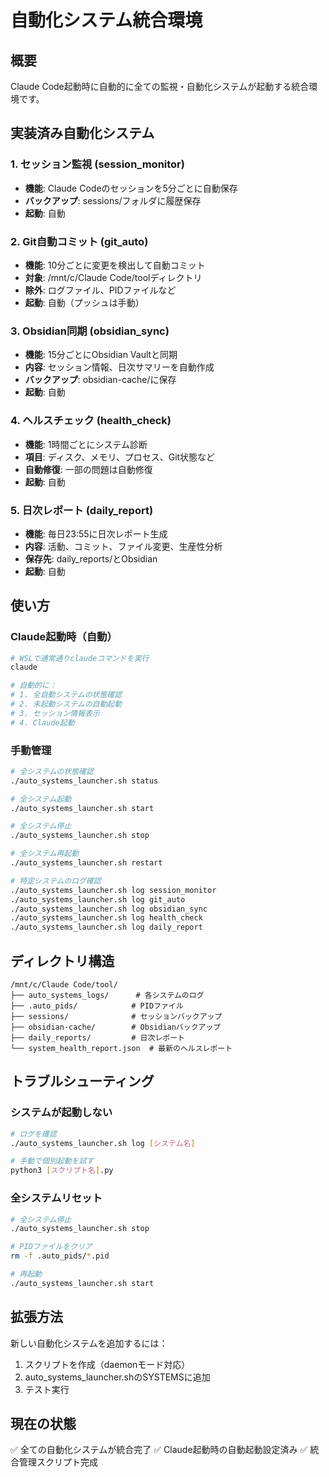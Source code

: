 # 自動化システム統合環境

## 概要
Claude Code起動時に自動的に全ての監視・自動化システムが起動する統合環境です。

## 実装済み自動化システム

### 1. セッション監視 (session_monitor)
- **機能**: Claude Codeのセッションを5分ごとに自動保存
- **バックアップ**: sessions/フォルダに履歴保存
- **起動**: 自動

### 2. Git自動コミット (git_auto)
- **機能**: 10分ごとに変更を検出して自動コミット
- **対象**: /mnt/c/Claude Code/toolディレクトリ
- **除外**: ログファイル、PIDファイルなど
- **起動**: 自動（プッシュは手動）

### 3. Obsidian同期 (obsidian_sync)
- **機能**: 15分ごとにObsidian Vaultと同期
- **内容**: セッション情報、日次サマリーを自動作成
- **バックアップ**: obsidian-cache/に保存
- **起動**: 自動

### 4. ヘルスチェック (health_check)
- **機能**: 1時間ごとにシステム診断
- **項目**: ディスク、メモリ、プロセス、Git状態など
- **自動修復**: 一部の問題は自動修復
- **起動**: 自動

### 5. 日次レポート (daily_report)
- **機能**: 毎日23:55に日次レポート生成
- **内容**: 活動、コミット、ファイル変更、生産性分析
- **保存先**: daily_reports/とObsidian
- **起動**: 自動

## 使い方

### Claude起動時（自動）
```bash
# WSLで通常通りclaudeコマンドを実行
claude

# 自動的に：
# 1. 全自動システムの状態確認
# 2. 未起動システムの自動起動
# 3. セッション情報表示
# 4. Claude起動
```

### 手動管理
```bash
# 全システムの状態確認
./auto_systems_launcher.sh status

# 全システム起動
./auto_systems_launcher.sh start

# 全システム停止
./auto_systems_launcher.sh stop

# 全システム再起動
./auto_systems_launcher.sh restart

# 特定システムのログ確認
./auto_systems_launcher.sh log session_monitor
./auto_systems_launcher.sh log git_auto
./auto_systems_launcher.sh log obsidian_sync
./auto_systems_launcher.sh log health_check
./auto_systems_launcher.sh log daily_report
```

## ディレクトリ構造
```
/mnt/c/Claude Code/tool/
├── auto_systems_logs/      # 各システムのログ
├── .auto_pids/            # PIDファイル
├── sessions/              # セッションバックアップ
├── obsidian-cache/        # Obsidianバックアップ
├── daily_reports/         # 日次レポート
└── system_health_report.json  # 最新のヘルスレポート
```

## トラブルシューティング

### システムが起動しない
```bash
# ログを確認
./auto_systems_launcher.sh log [システム名]

# 手動で個別起動を試す
python3 [スクリプト名].py
```

### 全システムリセット
```bash
# 全システム停止
./auto_systems_launcher.sh stop

# PIDファイルをクリア
rm -f .auto_pids/*.pid

# 再起動
./auto_systems_launcher.sh start
```

## 拡張方法

新しい自動化システムを追加するには：

1. スクリプトを作成（daemonモード対応）
2. auto_systems_launcher.shのSYSTEMSに追加
3. テスト実行

## 現在の状態
✅ 全ての自動化システムが統合完了
✅ Claude起動時の自動起動設定済み
✅ 統合管理スクリプト完成